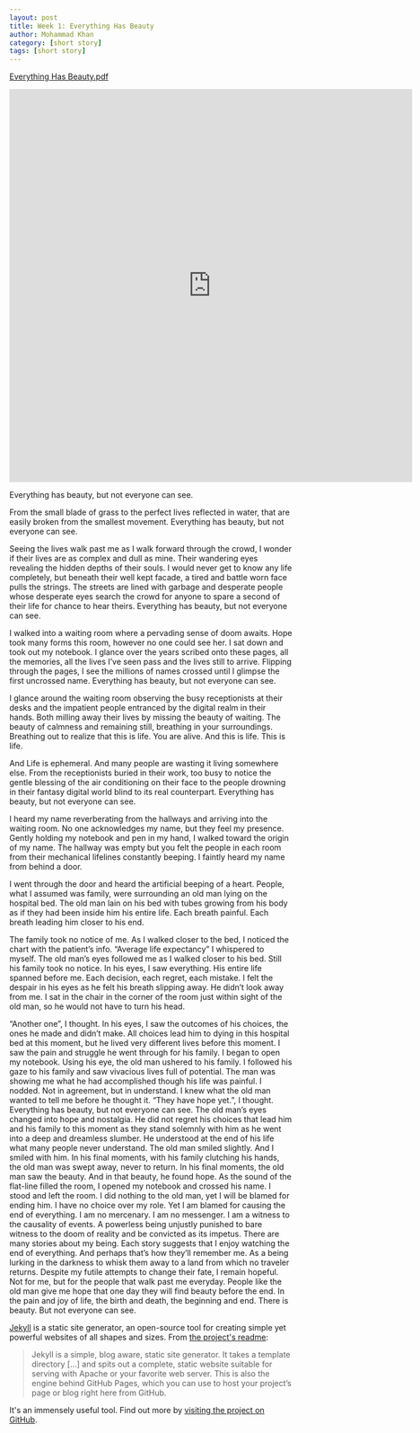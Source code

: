 ```yaml
---
layout: post
title: Week 1: Everything Has Beauty
author: Mohammad Khan
category: [short story]
tags: [short story]
---
```

<a href="https://drive.google.com/file/d/1e84QZkJCAxN5A-_vm2wxg9brhbet3KCy/view?usp=sharing">Everything Has Beauty.pdf </a>	<!-- <img src="images/marr_pic.jpg" alt=""></a> -->

<iframe
src="https://drive.google.com/file/d/1e84QZkJCAxN5A-_vm2wxg9brhbet3KCy/view?usp=sharing&embedded=true"
style="width:718px; height:700px;" frameborder="0"></iframe>


Everything has beauty, but not everyone can see.

From the small blade of grass to the perfect lives reflected in water, that are easily
broken from the smallest movement.
Everything has beauty, but not everyone can see.

Seeing the lives walk past me as I walk forward through the crowd, I wonder if their
lives are as complex and dull as mine. Their wandering eyes revealing the hidden
depths of their souls. I would never get to know any life completely, but beneath
their well kept facade, a tired and battle worn face pulls the strings. The streets
are lined with garbage and desperate people whose desperate eyes search the crowd for anyone to spare a second of their life for chance to hear theirs.
Everything has beauty, but not everyone can see.

I walked into a waiting room where a pervading sense of doom awaits. Hope took many
forms this room, however no one could see her. I sat down and took out my notebook.
I glance over the years scribed onto these pages, all the memories, all the lives I’ve
seen pass and the lives still to arrive. Flipping through the pages, I see the
millions of names crossed until I glimpse the first uncrossed name.
Everything has beauty, but not everyone can see.

I glance around the waiting room observing the busy receptionists at their desks and
the impatient people entranced by the digital realm in their hands. Both milling away
their lives by missing the beauty of waiting. The beauty of calmness and remaining
still, breathing in your surroundings. Breathing out to realize that this is life. You
are alive. And this is life. This is life.

And Life is ephemeral. And many people are wasting it living somewhere
else. From the receptionists buried in their work, too busy to notice the gentle
blessing of the air conditioning on their face to the people drowning in their fantasy
digital world blind to its real counterpart.
Everything has beauty, but not everyone can see.

I heard my name reverberating from the hallways and arriving into the waiting room. No
one acknowledges my name, but they feel my presence. Gently holding my notebook and pen in my hand, I walked toward the origin of my name. The hallway was empty but you felt the people in each room from their mechanical lifelines constantly beeping. I faintly heard my name from behind a door.

I went through the door and heard the artificial beeping of a heart. People, what I
assumed was family, were surrounding an old man lying on the hospital bed.
The old man lain on his bed with tubes growing from his body as if they had been
inside him his entire life. Each breath painful. Each breath leading him closer to his
end.

The family took no notice of me. As I walked closer to the bed, I noticed the chart
with the patient’s info.
“Average life expectancy” I whispered to myself. The old man’s eyes followed me as I
walked closer to his bed. Still his family took no notice.
In his eyes, I saw everything. His entire life spanned before me. Each decision, each
regret, each mistake. I felt the despair in his eyes as he felt his breath slipping
away. He didn’t look away from me. I sat in the chair in the corner of the room just
within sight of the old man, so he would not have to turn his head.

“Another one”, I thought.
In his eyes, I saw the outcomes of his choices, the ones he made and didn’t make. All
choices lead him to dying in this hospital bed at this moment, but he lived very
different lives before this moment. I saw the pain and struggle he went through for
his family. I began to open my notebook.
Using his eye, the old man ushered to his family. I followed his gaze to his family
and saw vivacious lives full of potential. The man was showing me what he had
accomplished though his life was painful.
I nodded. Not in agreement, but in understand. I knew what the old man wanted to tell
me before he thought it.
“They have hope yet.”, I thought.
Everything has beauty, but not everyone can see.
The old man’s eyes changed into hope and nostalgia. He did not regret his choices that
lead him and his family to this moment as they stand solemnly with him as he went into
a deep and dreamless slumber. He understood at the end of his life what many people
never understand.
The old man smiled slightly. And I smiled with him. In his final moments, with his
family clutching his hands, the old man was swept away, never to return. In his final
moments, the old man saw the beauty. And in that beauty, he found hope.
As the sound of the flat-line filled the room, I opened my notebook and crossed his
name. I stood and left the room.
I did nothing to the old man, yet I will be blamed for ending him. I have no choice
over my role. Yet I am blamed for causing the end of everything. I am no mercenary. I
am no messenger. I am a witness to the causality of events. A powerless being unjustly
punished to bare witness to the doom of reality and be convicted as its impetus.
There are many stories about my being. Each story suggests that I enjoy watching the
end of everything. And perhaps that’s how they’ll remember me. As a being lurking in
the darkness to whisk them away to a land from which no traveler returns.
Despite my futile attempts to change their fate, I remain hopeful. Not for me, but for
the people that walk past me everyday. People like the old man give me hope that one
day they will find beauty before the end.
In the pain and joy of life, the birth and death, the beginning and end.
There is beauty. But not everyone can see.

[Jekyll](https://jekyllrb.com) is a static site generator, an open-source tool for creating simple yet powerful websites of all shapes and sizes. From [the project's readme](https://github.com/jekyll/jekyll/blob/master/README.markdown):

> Jekyll is a simple, blog aware, static site generator. It takes a template directory [...] and spits out a complete, static website suitable for serving with Apache or your favorite web server. This is also the engine behind GitHub Pages, which you can use to host your project’s page or blog right here from GitHub.

It's an immensely useful tool. Find out more by [visiting the project on GitHub](https://github.com/jekyll/jekyll).
